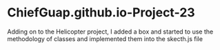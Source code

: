 # ChiefGuap.github.io-Project-23
Adding on to the Helicopter project, I added a box and started to use the methodology of classes and implemented them into the skecth.js file
